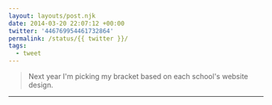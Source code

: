 ```yaml
---
layout: layouts/post.njk
date: 2014-03-20 22:07:12 +00:00
twitter: '446769954461732864'
permalink: /status/{{ twitter }}/
tags: 
  - tweet
---
```


> Next year I'm picking my bracket based on each school's website design.

---
